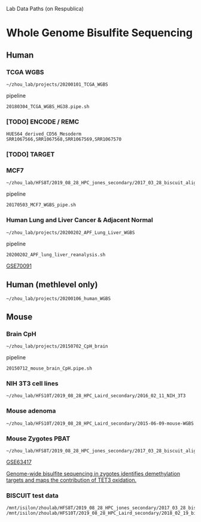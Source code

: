 Lab Data Paths (on Respublica)

# Whole Genome Bisulfite Sequencing

## Human

### TCGA WGBS 
```
~/zhou_lab/projects/20200101_TCGA_WGBS
```

pipeline
```
20180304_TCGA_WGBS_HG38.pipe.sh
```

### [TODO] ENCODE / REMC

```
HUES64_derived_CD56_Mesoderm    SRR1067566,SRR1067568,SRR1067569,SRR1067570
```

### [TODO] TARGET


### MCF7

```
~/zhou_lab/HFS8T/2019_08_28_HPC_jones_secondary/2017_03_28_biscuit_align/MCF7/
```

pipeline
```
20170503_MCF7_WGBS_pipe.sh
```

### Human Lung and Liver Cancer & Adjacent Normal

```
~/zhou_lab/projects/20200202_APF_Lung_Liver_WGBS
```

pipeline
```
20200202_APF_lung_liver_reanalysis.sh
```

[GSE70091](https://www.ncbi.nlm.nih.gov/geo/query/acc.cgi?acc=GSE70091)

## Human (methlevel only)

```
~/zhou_lab/projects/20200106_human_WGBS
```

## Mouse

### Brain CpH

```
~/zhou_lab/projects/20150702_CpH_brain
```

pipeline
```
20150712_mouse_brain_CpH.pipe.sh
```

### NIH 3T3 cell lines

```
~/zhou_lab/HFS10T/2019_08_28_HPC_Laird_secondary/2016_02_11_NIH_3T3
```

### Mouse adenoma

```
~/zhou_lab/HFS10T/2019_08_28_HPC_Laird_secondary/2015-06-09-mouse-WGBS
```


### Mouse Zygotes PBAT

```
~/zhou_lab/HFS8T/2019_08_28_HPC_jones_secondary/2017_03_28_biscuit_align/PBAT_mouse_zyogte
```

[GSE63417](https://www.ncbi.nlm.nih.gov/geo/query/acc.cgi?acc=GSE63417)

[Genome-wide bisulfite sequencing in zygotes identifies demethylation targets and maps the contribution of TET3 oxidation.](https://www.ncbi.nlm.nih.gov/pubmed/25497087)


### BISCUIT test data	

```
/mnt/isilon/zhoulab/HFS8T/2019_08_28_HPC_jones_secondary/2017_03_28_biscuit_align
/mnt/isilon/zhoulab/HFS10T/2019_08_28_HPC_Laird_secondary/2018_02_19_biscuit_test
```


